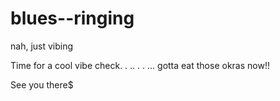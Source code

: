 # blues--ringing
nah, just vibing

Time for a cool vibe check.
.
..
.
.
...
gotta eat those okras now!!

See you there$
